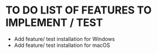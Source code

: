 # TO DO LIST OF FEATURES TO IMPLEMENT / TEST

* Add feature/ test installation for Windows
* Add feature/ test installation for macOS
